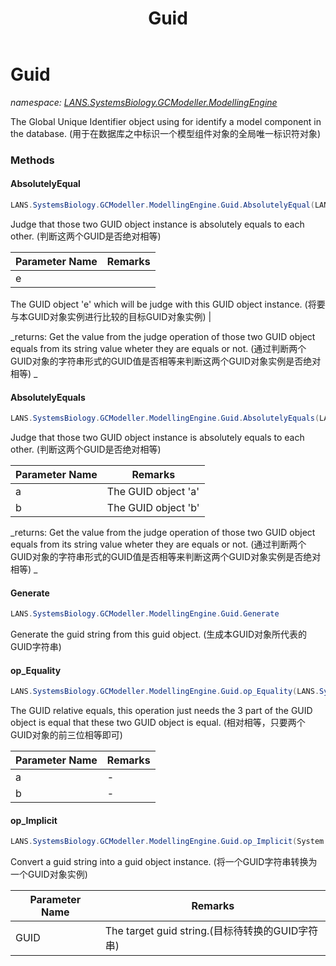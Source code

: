﻿---
title: Guid
---

# Guid
_namespace: [LANS.SystemsBiology.GCModeller.ModellingEngine](N-LANS.SystemsBiology.GCModeller.ModellingEngine.html)_

The Global Unique Identifier object using for identify a model component in the database.
 (用于在数据库之中标识一个模型组件对象的全局唯一标识符对象)



### Methods

#### AbsolutelyEqual
```csharp
LANS.SystemsBiology.GCModeller.ModellingEngine.Guid.AbsolutelyEqual(LANS.SystemsBiology.GCModeller.ModellingEngine.Guid)
```
Judge that those two GUID object instance is absolutely equals to each other. 
 (判断这两个GUID是否绝对相等)

|Parameter Name|Remarks|
|--------------|-------|
|e|
 The GUID object 'e' which will be judge with this GUID object instance.
 (将要与本GUID对象实例进行比较的目标GUID对象实例)
 |

_returns: 
 Get the value from the judge operation of those two GUID object equals from its string value wheter they are equals or not.
 (通过判断两个GUID对象的字符串形式的GUID值是否相等来判断这两个GUID对象实例是否绝对相等)
 _

#### AbsolutelyEquals
```csharp
LANS.SystemsBiology.GCModeller.ModellingEngine.Guid.AbsolutelyEquals(LANS.SystemsBiology.GCModeller.ModellingEngine.Guid,LANS.SystemsBiology.GCModeller.ModellingEngine.Guid)
```
Judge that those two GUID object instance is absolutely equals to each other. 
 (判断这两个GUID是否绝对相等)

|Parameter Name|Remarks|
|--------------|-------|
|a|The GUID object 'a'|
|b|The GUID object 'b'|

_returns: 
 Get the value from the judge operation of those two GUID object equals from its string value wheter they are equals or not.
 (通过判断两个GUID对象的字符串形式的GUID值是否相等来判断这两个GUID对象实例是否绝对相等)
 _

#### Generate
```csharp
LANS.SystemsBiology.GCModeller.ModellingEngine.Guid.Generate
```
Generate the guid string from this guid object.
 (生成本GUID对象所代表的GUID字符串)

#### op_Equality
```csharp
LANS.SystemsBiology.GCModeller.ModellingEngine.Guid.op_Equality(LANS.SystemsBiology.GCModeller.ModellingEngine.Guid,LANS.SystemsBiology.GCModeller.ModellingEngine.Guid)
```
The GUID relative equals, this operation just needs the 3 part of the GUID object is equal 
 that these two GUID object is equal.
 (相对相等，只要两个GUID对象的前三位相等即可)

|Parameter Name|Remarks|
|--------------|-------|
|a|-|
|b|-|


#### op_Implicit
```csharp
LANS.SystemsBiology.GCModeller.ModellingEngine.Guid.op_Implicit(System.String)~LANS.SystemsBiology.GCModeller.ModellingEngine.Guid
```
Convert a guid string into a guid object instance.
 (将一个GUID字符串转换为一个GUID对象实例)

|Parameter Name|Remarks|
|--------------|-------|
|GUID|The target guid string.(目标待转换的GUID字符串)|



